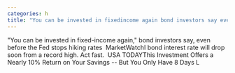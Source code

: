 ```yaml
---
categories: h
title: "You can be invested in fixedincome again bond investors say even before the Fed stops hiking rates  MarketWatch"
---
```

"You can be invested in fixed-income again," bond investors say, even before the Fed stops hiking rates&nbsp;&nbsp;MarketWatchI bond interest rate will drop soon from a record high. Act fast.&nbsp;&nbsp;USA TODAYThis Investment Offers a Nearly 10% Return on Your Savings -- But You Only Have 8 Days L